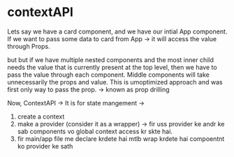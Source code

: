 # contextAPI

Lets say we have a card component, and we have our intial App component.
If we want to pass some data to card from App -> it will access the value through Props.

but but if we have multiple nested components and the most inner child needs the value that is currently present at the top level, then we have to pass the value through each component. 
Middle components will take unnecessarily the props and value.
This is umoptimized approach and was first only way to pass the prop. -> known as prop drilling

Now, ContextAPI -> It is for state mangement -> 

1) create a context
2) make a provider (consider it as a wrapper) -> fir uss provider ke andr ke sab components vo global context access kr skte hai.
3) fir main/app file me declare krdete hai mtlb wrap krdete hai compoentnt ko provider ke sath


